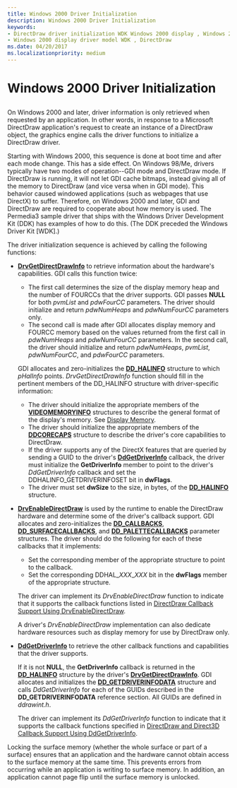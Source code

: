 ```yaml
---
title: Windows 2000 Driver Initialization
description: Windows 2000 Driver Initialization
keywords:
- DirectDraw driver initialization WDK Windows 2000 display , Windows 2000
- Windows 2000 display driver model WDK , DirectDraw
ms.date: 04/20/2017
ms.localizationpriority: medium
---
```


# Windows 2000 Driver Initialization


## <span id="ddk_windows_2000_driver_initialization_gg"></span><span id="DDK_WINDOWS_2000_DRIVER_INITIALIZATION_GG"></span>


On Windows 2000 and later, driver information is only retrieved when requested by an application. In other words, in response to a Microsoft DirectDraw application's request to create an instance of a DirectDraw object, the graphics engine calls the driver functions to initialize a DirectDraw driver.

Starting with Windows 2000, this sequence is done at boot time and after each mode change. This has a side effect. On Windows 98/Me, drivers typically have two modes of operation--GDI mode and DirectDraw mode. If DirectDraw is running, it will not let GDI cache bitmaps, instead giving all of the memory to DirectDraw (and vice versa when in GDI mode). This behavior caused windowed applications (such as webpages that use DirectX) to suffer. Therefore, on Windows 2000 and later, GDI and DirectDraw are required to cooperate about how memory is used. The Permedia3 sample driver that ships with the Windows Driver Development Kit (DDK) has examples of how to do this. (The DDK preceded the Windows Driver Kit \[WDK\].)

The driver initialization sequence is achieved by calling the following functions:

-   [**DrvGetDirectDrawInfo**](/windows/win32/api/winddi/nf-winddi-drvgetdirectdrawinfo) to retrieve information about the hardware's capabilities. GDI calls this function twice:

    -   The first call determines the size of the display memory heap and the number of FOURCCs that the driver supports. GDI passes **NULL** for both *pvmList* and *pdwFourCC* parameters. The driver should initialize and return *pdwNumHeaps* and *pdwNumFourCC* parameters only.
    -   The second call is made after GDI allocates display memory and FOURCC memory based on the values returned from the first call in *pdwNumHeaps* and *pdwNumFourCC* parameters. In the second call, the driver should initialize and return *pdwNumHeaps*, *pvmList*, *pdwNumFourCC*, and *pdwFourCC* parameters.

    GDI allocates and zero-initializes the [**DD\_HALINFO**](/windows/win32/api/ddrawint/ns-ddrawint-dd_halinfo) structure to which *pHalInfo* points. *DrvGetDirectDrawInfo* function should fill in the pertinent members of the DD\_HALINFO structure with driver-specific information:

    -   The driver should initialize the appropriate members of the [**VIDEOMEMORYINFO**](/windows/win32/api/ddrawint/ns-ddrawint-videomemoryinfo) structures to describe the general format of the display's memory. See [Display Memory](display-memory.md).
    -   The driver should initialize the appropriate members of the [**DDCORECAPS**](/windows/win32/api/ddrawi/ns-ddrawi-ddcorecaps) structure to describe the driver's core capabilities to DirectDraw.
    -   If the driver supports any of the DirectX features that are queried by sending a GUID to the driver's [**DdGetDriverInfo**](/windows/win32/api/ddrawint/nc-ddrawint-pdd_getdriverinfo) callback, the driver must initialize the **GetDriverInfo** member to point to the driver's *DdGetDriverInfo* callback and set the DDHALINFO\_GETDRIVERINFOSET bit in **dwFlags**.
    -   The driver must set **dwSize** to the size, in bytes, of the [**DD\_HALINFO**](/windows/win32/api/ddrawint/ns-ddrawint-dd_halinfo) structure.
-   [**DrvEnableDirectDraw**](/windows/win32/api/winddi/nf-winddi-drvenabledirectdraw) is used by the runtime to enable the DirectDraw hardware and determine some of the driver's callback support. GDI allocates and zero-initializes the [**DD\_CALLBACKS**](/windows/win32/api/ddrawint/ns-ddrawint-dd_callbacks), [**DD\_SURFACECALLBACKS**](/windows/win32/api/ddrawint/ns-ddrawint-dd_surfacecallbacks), and [**DD\_PALETTECALLBACKS**](/windows/win32/api/ddrawint/ns-ddrawint-dd_palettecallbacks) parameter structures. The driver should do the following for each of these callbacks that it implements:

    -   Set the corresponding member of the appropriate structure to point to the callback.
    -   Set the corresponding DDHAL\_*XXX*\_*XXX* bit in the **dwFlags** member of the appropriate structure.

    The driver can implement its *DrvEnableDirectDraw* function to indicate that it supports the callback functions listed in [DirectDraw Callback Support Using DrvEnableDirectDraw](directdraw-callback-support-using-drvenabledirectdraw.md).

    A driver's *DrvEnableDirectDraw* implementation can also dedicate hardware resources such as display memory for use by DirectDraw only.

-   [**DdGetDriverInfo**](/windows/win32/api/ddrawint/nc-ddrawint-pdd_getdriverinfo) to retrieve the other callback functions and capabilities that the driver supports.

    If it is not **NULL**, the **GetDriverInfo** callback is returned in the [**DD\_HALINFO**](/windows/win32/api/ddrawint/ns-ddrawint-dd_halinfo) structure by the driver's [**DrvGetDirectDrawInfo**](/windows/win32/api/winddi/nf-winddi-drvgetdirectdrawinfo). GDI allocates and initializes the [**DD\_GETDRIVERINFODATA**](/windows/win32/api/ddrawint/ns-ddrawint-dd_getdriverinfodata) structure and calls *DdGetDriverInfo* for each of the GUIDs described in the **DD\_GETDRIVERINFODATA** reference section. All GUIDs are defined in *ddrawint.h*.

    The driver can implement its *DdGetDriverInfo* function to indicate that it supports the callback functions specified in [DirectDraw and Direct3D Callback Support Using DdGetDriverInfo](directdraw-and-direct3d-callback-support-using-ddgetdriverinfo.md).

Locking the surface memory (whether the whole surface or part of a surface) ensures that an application and the hardware cannot obtain access to the surface memory at the same time. This prevents errors from occurring while an application is writing to surface memory. In addition, an application cannot page flip until the surface memory is unlocked.

 

